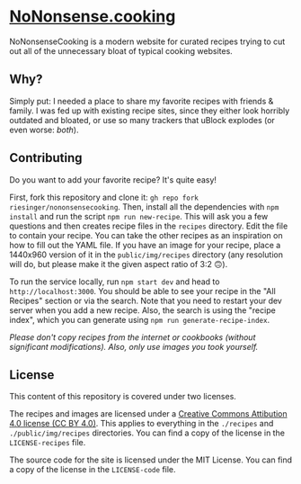 # [NoNonsense.cooking](https://nononsense.cooking)

NoNonsenseCooking is a modern website for curated recipes trying to cut out all of the unnecessary bloat of typical cooking websites.

## Why?

Simply put: I needed a place to share my favorite recipes with friends & family. I was fed up with existing recipe sites, since they either look horribly outdated and bloated, or use so many trackers that uBlock explodes (or even worse: _both_).

## Contributing

Do you want to add your favorite recipe? It's quite easy!

First, fork this repository and clone it: `gh repo fork riesinger/nononsensecooking`.
Then, install all the dependencies with `npm install` and run the script `npm run new-recipe`.
This will ask you a few questions and then creates recipe files in the `recipes` directory.
Edit the file to contain your recipe. You can take the other recipes as an inspiration on how to fill out the YAML file.
If you have an image for your recipe, place a 1440x960 version of it in the `public/img/recipes` directory (any resolution will do, but please make it the given aspect ratio of 3:2 🙃).

To run the service locally, run `npm start dev` and head to `http://localhost:3000`. You should be able to see your recipe in the "All Recipes" section or via the search. Note that you need to restart your dev server when you add a new recipe. Also, the search is using the "recipe index", which you can generate using `npm run generate-recipe-index`.

_Please don't copy recipes from the internet or cookbooks (without significant modifications). Also, only use images you took yourself._

## License

This content of this repository is covered under two licenses.

The recipes and images are licensed under a [Creative Commons Attibution 4.0 license (CC BY 4.0)](https://creativecommons.org/licenses/by/4.0/). This applies to everything in the `./recipes` and `./public/img/recipes` directories.
You can find a copy of the license in the `LICENSE-recipes` file.

The source code for the site is licensed under the MIT License.
You can find a copy of the license in the `LICENSE-code` file.
